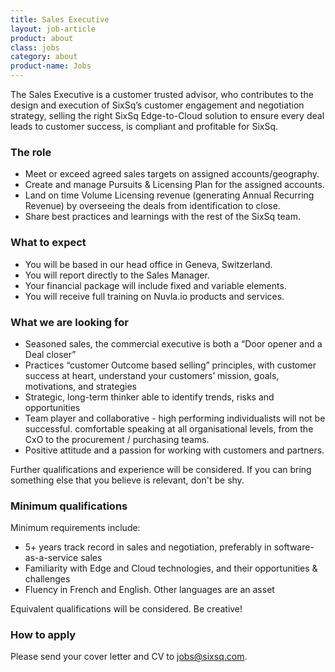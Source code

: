 ```yaml
---
title: Sales Executive
layout: job-article
product: about
class: jobs
category: about
product-name: Jobs
---
```



The Sales Executive is a customer trusted advisor, who contributes to the design and execution of SixSq’s customer engagement and negotiation strategy, selling the right SixSq Edge-to-Cloud solution to ensure every deal leads to customer success, is compliant and profitable for SixSq.

### The role

  * Meet or exceed agreed sales targets on assigned accounts/geography.
  * Create and manage Pursuits & Licensing Plan for the assigned accounts.
  * Land on time Volume Licensing revenue (generating Annual Recurring Revenue) by overseeing the deals from identification to close.
  * Share best practices and learnings with the rest of the SixSq team.


### What to expect

  * You will be based in our head office in Geneva, Switzerland.
  * You will report directly to the Sales Manager.
  * Your financial package will include fixed and variable elements. 
  * You will receive full training on Nuvla.io products and services.

### What we are looking for

  * Seasoned sales, the commercial executive is both a “Door opener and a Deal closer”
  * Practices “customer Outcome based selling” principles, with customer success at heart, understand your customers’ mission, goals, motivations, and strategies
  * Strategic, long-term thinker able to identify trends, risks and opportunities
  * Team player and collaborative - high performing individualists will not be successful. comfortable speaking at all organisational levels, from the CxO to the procurement / purchasing teams. 
  * Positive attitude and a passion for working with customers and partners. 

Further qualifications and experience will be considered. If you can bring something else that you believe is relevant, don't be shy.


### Minimum qualifications 

Minimum requirements include:

  * 5+ years track record in sales and negotiation, preferably in software-as-a-service sales 
  * Familiarity with Edge and Cloud technologies, and their opportunities & challenges
  * Fluency in French and English. Other languages are an asset 

Equivalent qualifications will be considered.  Be creative!

### How to apply
 
Please send your cover letter and CV to [jobs@sixsq.com](jobs@sixsq.com).